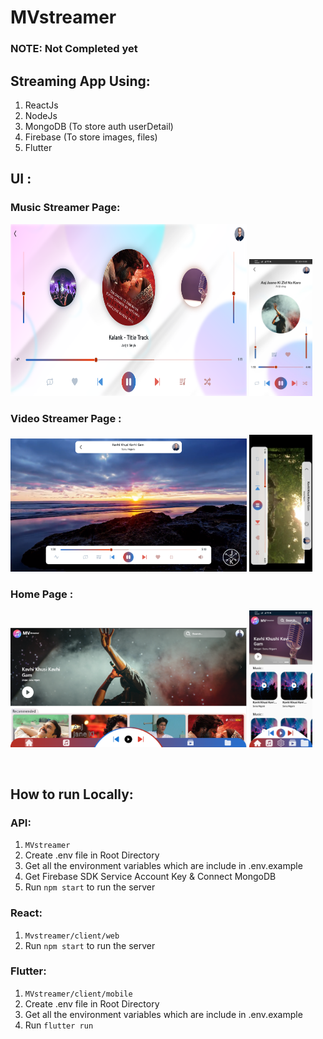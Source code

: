# MVstreamer
### NOTE: Not Completed yet

## Streaming App Using:
1. ReactJs
2. NodeJs 
3. MongoDB (To store auth userDetail)
4. Firebase (To store images, files)
5. Flutter


## UI :
### Music Streamer Page:
<!-- !["Music Streamer](design/MusicPlayer_Page.png) -->
[<img src="design/MusicPlayer_Page.png" style="width:75%;height:275px" alt="webMPlayer"></img>](design/MusicPlayer_Page.png)
[<img src="design/mobile_musicPlayer.jpg" style="width:20%;" alt="mobileMPlayer"></img>](design/mobile_musicPlayer.jpg)
### Video Streamer Page :
[<img src="design/VideoPlayer.png" style="width:75%;" alt="webVplayer"></img>](design/VideoPlayer.png)
[<img src="design/mobile_videoPlayer.jpg" style="width:20%;" alt="mobileVPlayer"></img>](design/mobile_videoPlayer.jpg)
### Home Page :
[<img src="design/Home_Page.png" style="width:75%;" alt="webHome"></img>](design/Home_Page.png)
[<img src="design/mobile_home_page.jpg" style="width:20%;" alt="mobileHome"></img>](design/mobile_home_page.jpg)

<br/>

## How to run Locally:

### API:
1. `MVstreamer`
2. Create .env file in Root Directory
3. Get all the environment variables which are include in .env.example
4. Get Firebase SDK Service Account Key & Connect MongoDB
5. Run `npm start` to run the server

### React:
1. `Mvstreamer/client/web`
2. Run `npm start` to run the server

### Flutter:
1. `MVstreamer/client/mobile`
2. Create .env file in Root Directory
3. Get all the environment variables which are include in .env.example
4. Run `flutter run` 